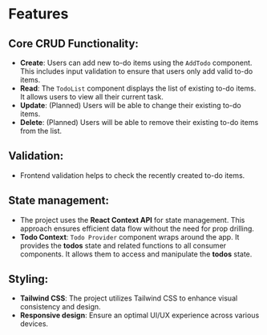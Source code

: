 # Features

## **Core CRUD Functionality**:
  * **Create**: Users can add new to-do items using the `AddTodo` component. This includes input validation to ensure that users only add valid to-do items.
  * **Read**: The `TodoList` component displays the list of existing to-do items. It allows users to view all their current task.
  * **Update**: (Planned) Users will be able to change their existing to-do items.
  * **Delete**: (Planned) Users will be able to remove their existing to-do items from the list.
## **Validation**:
  * Frontend validation helps to check the recently created to-do items.
## **State management**:
  * The project uses the **React Context API** for state management. This approach ensures efficient data flow without the need for prop drilling.
  * **Todo Context**: `Todo Provider` component wraps around the app. It provides the **todos** state and related functions to all consumer components. It allows them to access and manipulate the **todos** state.
## **Styling**:
  * **Tailwind CSS**: The project utilizes Tailwind CSS to enhance visual consistency and design.
  * **Responsive design**: Ensure an optimal UI/UX experience across various devices.